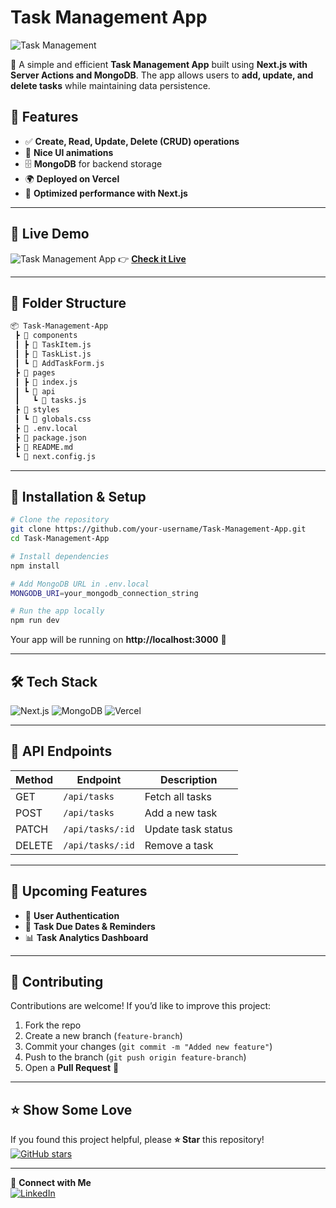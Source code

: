 # Task Management App

![Task Management](https://user-images.githubusercontent.com/0000000/demo.gif)

🚀 A simple and efficient **Task Management App** built using **Next.js with Server Actions and MongoDB**. The app allows users to **add, update, and delete tasks** while maintaining data persistence.

## 📌 Features
- ✅ **Create, Read, Update, Delete (CRUD) operations**
- 🎨 **Nice UI animations**
- 🗄️ **MongoDB** for backend storage
- 🌍 **Deployed on Vercel**
- 🚀 **Optimized performance with Next.js**

---

## 🎥 Live Demo
![Task Management App](https://user-images.githubusercontent.com/0000000/demo.gif)
👉 **[Check it Live](https://task-manager-ten-inky-40.vercel.app/)**

---

## 📂 Folder Structure
```bash
📦 Task-Management-App
 ┣ 📂 components
 ┃ ┣ 📜 TaskItem.js
 ┃ ┣ 📜 TaskList.js
 ┃ ┗ 📜 AddTaskForm.js
 ┣ 📂 pages
 ┃ ┣ 📜 index.js
 ┃ ┗ 📂 api
 ┃   ┗ 📜 tasks.js
 ┣ 📂 styles
 ┃ ┗ 📜 globals.css
 ┣ 📜 .env.local
 ┣ 📜 package.json
 ┣ 📜 README.md
 ┗ 📜 next.config.js
```

---

## 🚀 Installation & Setup
```sh
# Clone the repository
git clone https://github.com/your-username/Task-Management-App.git
cd Task-Management-App

# Install dependencies
npm install

# Add MongoDB URL in .env.local
MONGODB_URI=your_mongodb_connection_string

# Run the app locally
npm run dev
```
Your app will be running on **http://localhost:3000** 🎉  

---

## 🛠️ Tech Stack
![Next.js](https://img.shields.io/badge/Next.js-000000?style=for-the-badge&logo=nextdotjs&logoColor=white) 
![MongoDB](https://img.shields.io/badge/MongoDB-4EA94B?style=for-the-badge&logo=mongodb&logoColor=white) 
![Vercel](https://img.shields.io/badge/Vercel-000000?style=for-the-badge&logo=vercel&logoColor=white) 

---

## 📜 API Endpoints
| Method | Endpoint      | Description             |
|--------|-------------|-------------------------|
| GET    | `/api/tasks` | Fetch all tasks         |
| POST   | `/api/tasks` | Add a new task          |
| PATCH  | `/api/tasks/:id` | Update task status  |
| DELETE | `/api/tasks/:id` | Remove a task        |


---

## 🎯 Upcoming Features
- 🌟 **User Authentication**
- 📆 **Task Due Dates & Reminders**
- 📊 **Task Analytics Dashboard**

---

## 🙌 Contributing
Contributions are welcome! If you’d like to improve this project:
1. Fork the repo  
2. Create a new branch (`feature-branch`)  
3. Commit your changes (`git commit -m "Added new feature"`)  
4. Push to the branch (`git push origin feature-branch`)  
5. Open a **Pull Request** 🚀  

---

## ⭐ Show Some Love
If you found this project helpful, please **⭐ Star** this repository!  
[![GitHub stars](https://img.shields.io/github/stars/SakshamGarg16/TaskManager?style=social)](https://github.com/SakshamGarg16/TaskManager.git)  

---

🔗 **Connect with Me**  
[![LinkedIn](https://img.shields.io/badge/LinkedIn-blue?style=for-the-badge&logo=linkedin)](https://www.linkedin.com/in/garg-saksham/)  

